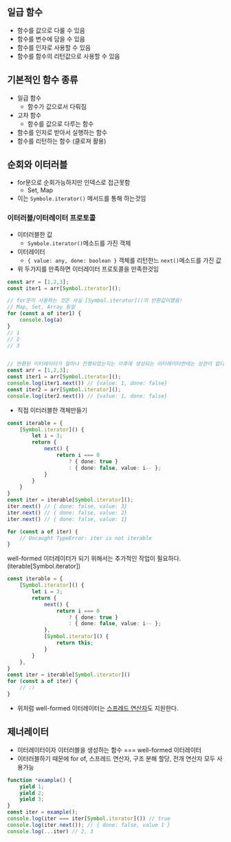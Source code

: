 ## 일급 함수
- 함수를 값으로 다룰 수 있음
- 함수를 변수에 담을 수 있음
- 함수를 인자로 사용할 수 있음
- 함수를 함수의 리턴값으로 사용할 수 있음

## 기본적인 함수 종류
- 일급 함수
	- 함수가 값으로서 다뤄짐
- 고차 함수
	- 함수를 값으로 다루는 함수
- 함수를 인자로 받아서 실행하는 함수
- 함수를 리턴하는 함수 (클로져 활용)

## 순회와 이터러블
- for문으로 순회가능하지만 인덱스로 접근못함
	- Set, Map
- 이는 `Symbole.iterator()` 메서드를 통해 하는것임

### 이터러블/이터레이터 프로토콜
- 이터러블한 값
	- `Symbole.iterator()`메소드를 가진 객체
- 이터레이터
	- `{ value: any, done: boolean }` 객체를 리턴한느 `next()`메소드를 가진 값
- 위 두가지를 만족하면 이터레이터 프로토콜을 만족한것임

```typescript
const arr = [1,2,3];
const iter1 = arr[Symbol.iterator]();

// for문이 사용하는 것은 사실 [Symbol.iterator]()의 반환값이였음!
// Map, Set, Array 동일
for (const a of iter1) {
	console.log(a)
}
// 1
// 2
// 3


// 반환된 이터레이터가 얼마나 진행되었는지는 이후에 생성되는 이터레이터한테는 상관이 없다.
const arr = [1,2,3];
const iter1 = arr[Symbol.iterator]();
console.log(iter1.next()) // {value: 1, done: false}
const iter2 = arr[Symbol.iterator]();
console.log(iter2.next()) // {value: 1, done: false}
```

- 직접 이터러블한 객체만들기
```typescript
const iterable = {
	[Symbol.iterator]() {
		let i = 3;
		return {
			next() {
				return i === 0
					? { done: true }
					: { done: false, value: i-- };
			}
		}
	}
}
const iter = iterable[Symbol.iterator]();
iter.next() // { done: false, value: 3}
iter.next() // { done: false, value: 2}
iter.next() // { done: false, value: 1}

for (const a of iter) {
	// Uncaught TypeError: iter is not iterable
}
```

well-formed 이터레이터가 되기 위해서는 추가적인 작업이 필요하다. (iterable[Symbol.iterator])

```typescript
const iterable = {
	[Symbol.iterator]() {
		let i = 3;
		return {
			next() {
				return i === 0
					? { done: true }
					: { done: false, value: i-- };
			},
			[Symbol.iterator]() {
				return this;
			}
		}
	},
}
const iter = iterable[Symbol.iterator]()
for (const a of iter) {
	// :)
}
```
- 위처럼 well-formed 이터레이터는 [스프레드 연산자](https://developer.mozilla.org/ko/docs/Web/JavaScript/Reference/Operators/Spread_syntax)도 지원한다.

## 제너레이터
- 이터레이터이자 이터러블을 생성하는 함수 === well-formed 이터레이터
- 이터러블하기 때문에 for of, 스프레드 연산자, 구조 분해 할당, 전개 연산자 모두 사용가능

```typescript
function *example() {
	yield 1;
	yield 2;
	yield 3;
}
const iter = example();
console.log(iter === iter[Symbol.iterator]()) // true
console.log(iter.next()); // { done: false, value 1 }
console.log(...iter) // 2, 3

```
